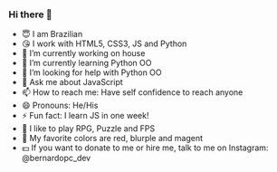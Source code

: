### Hi there 👋

- 😇 I am Brazilian
- 😘 I work with HTML5, CSS3, JS and Python
- 🔭 I’m currently working on house
- 🌱 I’m currently learning Python OO
- 🤔 I’m looking for help with Python OO
- 💬 Ask me about JavaScript
- 📫 How to reach me: Have self confidence to reach anyone
- 😄 Pronouns: He/His
- ⚡ Fun fact: I learn JS in one week!
- 👾 I like to play RPG, Puzzle and FPS
- 🎨 My favorite colors are red, blurple and magent
- 💵 If you want to donate to me or hire me, talk to me on Instagram: @bernardopc_dev
